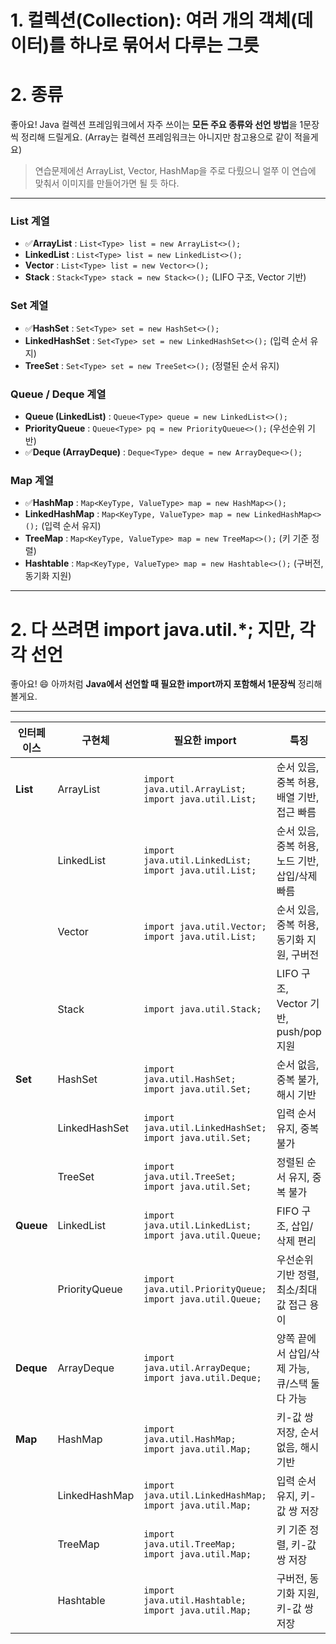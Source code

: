 # 1. 컬렉션(Collection): 여러 개의 객체(데이터)를 하나로 묶어서 다루는 그릇

# 2. 종류
좋아요! Java 컬렉션 프레임워크에서 자주 쓰이는 **모든 주요 종류와 선언 방법**을 1문장씩 정리해 드릴게요. (Array는 컬렉션 프레임워크는 아니지만 참고용으로 같이 적을게요)

>연습문제에선 ArrayList, Vector, HashMap을 주로 다뤘으니 얼쭈 이 연습에 맞춰서 이미지를 만들어가면 될 듯 하다.

---

### **List 계열**

* ✅**ArrayList** : `List<Type> list = new ArrayList<>();`
* **LinkedList** : `List<Type> list = new LinkedList<>();`
* **Vector** : `List<Type> list = new Vector<>();`
* **Stack** : `Stack<Type> stack = new Stack<>();` (LIFO 구조, Vector 기반)

### **Set 계열**

* ✅**HashSet** : `Set<Type> set = new HashSet<>();`
* **LinkedHashSet** : `Set<Type> set = new LinkedHashSet<>();` (입력 순서 유지)
* **TreeSet** : `Set<Type> set = new TreeSet<>();` (정렬된 순서 유지)

### **Queue / Deque 계열**

* **Queue (LinkedList)** : `Queue<Type> queue = new LinkedList<>();`
* **PriorityQueue** : `Queue<Type> pq = new PriorityQueue<>();` (우선순위 기반)
* ✅**Deque (ArrayDeque)** : `Deque<Type> deque = new ArrayDeque<>();`

### **Map 계열**

* ✅**HashMap** : `Map<KeyType, ValueType> map = new HashMap<>();`
* **LinkedHashMap** : `Map<KeyType, ValueType> map = new LinkedHashMap<>();` (입력 순서 유지)
* **TreeMap** : `Map<KeyType, ValueType> map = new TreeMap<>();` (키 기준 정렬)
* **Hashtable** : `Map<KeyType, ValueType> map = new Hashtable<>();` (구버전, 동기화 지원)

---

# 2. 다 쓰려면 import java.util.*; 지만, 각각 선언

좋아요! 😄 아까처럼 **Java에서 선언할 때 필요한 import까지 포함해서 1문장씩** 정리해 볼게요.

---

| 인터페이스     | 구현체           | 필요한 import                                                | 특징                              |
| --------- | ------------- | --------------------------------------------------------- | ------------------------------- |
| **List**  | ArrayList     | `import java.util.ArrayList; import java.util.List;`      | 순서 있음, 중복 허용, 배열 기반, 접근 빠름      |
|           | LinkedList    | `import java.util.LinkedList; import java.util.List;`     | 순서 있음, 중복 허용, 노드 기반, 삽입/삭제 빠름   |
|           | Vector        | `import java.util.Vector; import java.util.List;`         | 순서 있음, 중복 허용, 동기화 지원, 구버전       |
|           | Stack         | `import java.util.Stack;`                                 | LIFO 구조, Vector 기반, push/pop 지원 |
| **Set**   | HashSet       | `import java.util.HashSet; import java.util.Set;`         | 순서 없음, 중복 불가, 해시 기반             |
|           | LinkedHashSet | `import java.util.LinkedHashSet; import java.util.Set;`   | 입력 순서 유지, 중복 불가                 |
|           | TreeSet       | `import java.util.TreeSet; import java.util.Set;`         | 정렬된 순서 유지, 중복 불가                |
| **Queue** | LinkedList    | `import java.util.LinkedList; import java.util.Queue;`    | FIFO 구조, 삽입/삭제 편리               |
|           | PriorityQueue | `import java.util.PriorityQueue; import java.util.Queue;` | 우선순위 기반 정렬, 최소/최대 값 접근 용이       |
| **Deque** | ArrayDeque    | `import java.util.ArrayDeque; import java.util.Deque;`    | 양쪽 끝에서 삽입/삭제 가능, 큐/스택 둘 다 가능    |
| **Map**   | HashMap       | `import java.util.HashMap; import java.util.Map;`         | 키-값 쌍 저장, 순서 없음, 해시 기반          |
|           | LinkedHashMap | `import java.util.LinkedHashMap; import java.util.Map;`   | 입력 순서 유지, 키-값 쌍 저장              |
|           | TreeMap       | `import java.util.TreeMap; import java.util.Map;`         | 키 기준 정렬, 키-값 쌍 저장               |
|           | Hashtable     | `import java.util.Hashtable; import java.util.Map;`       | 구버전, 동기화 지원, 키-값 쌍 저장           |


